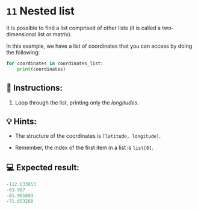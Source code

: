 # `11` Nested list

It is possible to find a list comprised of other lists (it is called a two-dimensional list or matrix).

In this example, we have a list of coordinates that you can access by doing the following:

```py
for coordinates in coordinates_list:
    print(coordinates)
```

## 📝 Instructions:

1. Loop through the list, printing only the *longitudes*.

## 💡 Hints:

+ The structure of the coordinates is `[latitude, longitude]`.

+ Remember, the index of the first item in a list is `list[0]`.

## 💻 Expected result:

```py
-112.633853
-63.987
-81.901693
-71.653268
```

